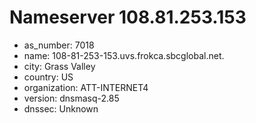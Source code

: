 # Nameserver 108.81.253.153

* as_number: 7018
* name: 108-81-253-153.uvs.frokca.sbcglobal.net.
* city: Grass Valley
* country: US
* organization: ATT-INTERNET4
* version: dnsmasq-2.85
* dnssec: Unknown
